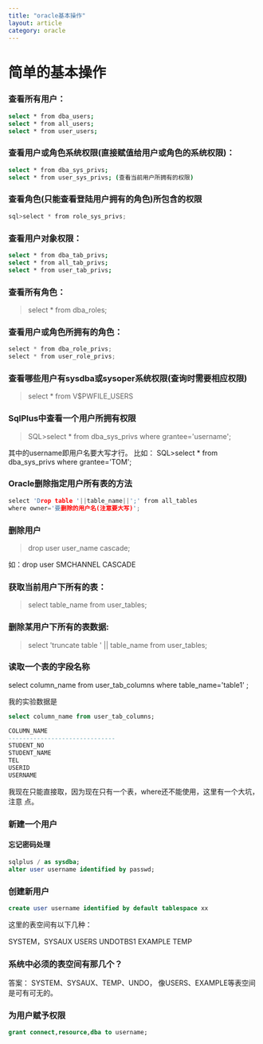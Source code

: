 ```yaml
---
title: "oracle基本操作" 
layout: article
category: oracle
---
```


# 简单的基本操作

### 查看所有用户：

```bash
select * from dba_users;   
select * from all_users;   
select * from user_users;
```

### 查看用户或角色系统权限(直接赋值给用户或角色的系统权限)：

```bash
select * from dba_sys_privs;   
select * from user_sys_privs; (查看当前用户所拥有的权限)
```

### 查看角色(只能查看登陆用户拥有的角色)所包含的权限

```c
sql>select * from role_sys_privs;
```

### 查看用户对象权限：

```bash
select * from dba_tab_privs;   
select * from all_tab_privs;   
select * from user_tab_privs;
```

### 查看所有角色：

>select * from dba_roles;

### 查看用户或角色所拥有的角色：

```c
select * from dba_role_privs;   
select * from user_role_privs;
```

### 查看哪些用户有sysdba或sysoper系统权限(查询时需要相应权限)

>select * from V$PWFILE_USERS

### SqlPlus中查看一个用户所拥有权限
 
>SQL>select * from dba_sys_privs where grantee='username';

其中的username即用户名要大写才行。
比如：
SQL>select * from dba_sys_privs where grantee='TOM';

### Oracle删除指定用户所有表的方法

```c
select 'Drop table '||table_name||';' from all_tables
where owner='要删除的用户名(注意要大写)';
```

### 删除用户

>drop user user_name cascade;

如：drop user SMCHANNEL CASCADE

### 获取当前用户下所有的表：

>select table_name from user_tables;

### 删除某用户下所有的表数据: 

>select 'truncate table  ' || table_name from user_tables;

### 读取一个表的字段名称

select   column_name   from   user_tab_columns   where   table_name='table1'
;

我的实验数据是

```sql
select column_name from user_tab_columns;

COLUMN_NAME
------------------------------
STUDENT_NO
STUDENT_NAME
TEL
USERID
USERNAME
```

我现在只能直接取，因为现在只有一个表，where还不能使用，这里有一个大坑，注意
点。

### 新建一个用户

#### 忘记密码处理

```sql
sqlplus / as sysdba;
alter user username identified by passwd;
```

### 创建新用户

```sql
create user username identified by default tablespace xx
```

这里的表空间有以下几种：

SYSTEM，SYSAUX USERS UNDOTBS1 EXAMPLE TEMP

### 系统中必须的表空间有那几个？

答案： SYSTEM、SYSAUX、TEMP、UNDO， 像USERS、EXAMPLE等表空间是可有可无的。

### 为用户赋予权限

```sql
grant connect,resource,dba to username;
```
